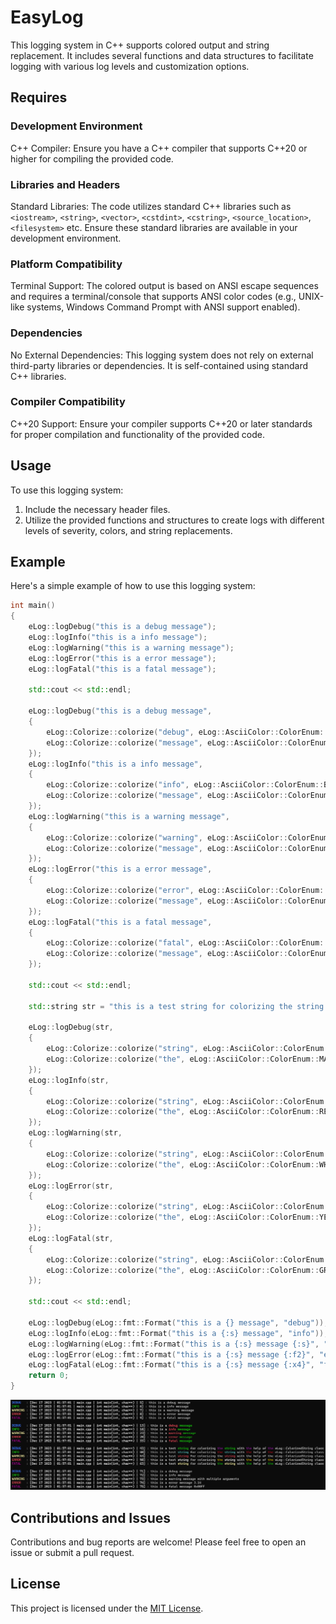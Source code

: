 # EasyLog

This logging system in C++ supports colored output and string replacement. It includes several functions and data structures to facilitate logging with various log levels and customization options.

## Requires

### Development Environment

C++ Compiler: Ensure you have a C++ compiler that supports C++20 or higher for compiling the provided code.

### Libraries and Headers

Standard Libraries: The code utilizes standard C++ libraries such as `<iostream>`, `<string>`, `<vector>`, `<cstdint>`, `<cstring>`, `<source_location>`, `<filesystem>` etc. Ensure these standard libraries are available in your development environment.

### Platform Compatibility

Terminal Support: The colored output is based on ANSI escape sequences and requires a terminal/console that supports ANSI color codes (e.g., UNIX-like systems, Windows Command Prompt with ANSI support enabled).

### Dependencies

No External Dependencies: This logging system does not rely on external third-party libraries or dependencies. It is self-contained using standard C++ libraries.

### Compiler Compatibility

C++20 Support: Ensure your compiler supports C++20 or later standards for proper compilation and functionality of the provided code.

## Usage

To use this logging system:

1. Include the necessary header files.
2. Utilize the provided functions and structures to create logs with different levels of severity, colors, and string replacements.

## Example

Here's a simple example of how to use this logging system:

```cpp
int main()
{
    eLog::logDebug("this is a debug message");
    eLog::logInfo("this is a info message");
    eLog::logWarning("this is a warning message");
    eLog::logError("this is a error message");
    eLog::logFatal("this is a fatal message");

    std::cout << std::endl;

    eLog::logDebug("this is a debug message", 
    {
        eLog::Colorize::colorize("debug", eLog::AsciiColor::ColorEnum::BOLD_RED),
        eLog::Colorize::colorize("message", eLog::AsciiColor::ColorEnum::BOLD_GREEN)
    });
    eLog::logInfo("this is a info message", 
    {
        eLog::Colorize::colorize("info", eLog::AsciiColor::ColorEnum::BOLD_RED),
        eLog::Colorize::colorize("message", eLog::AsciiColor::ColorEnum::BOLD_GREEN)
    });
    eLog::logWarning("this is a warning message", 
    {
        eLog::Colorize::colorize("warning", eLog::AsciiColor::ColorEnum::BOLD_RED),
        eLog::Colorize::colorize("message", eLog::AsciiColor::ColorEnum::BOLD_GREEN)
    });
    eLog::logError("this is a error message", 
    {
        eLog::Colorize::colorize("error", eLog::AsciiColor::ColorEnum::BOLD_RED),
        eLog::Colorize::colorize("message", eLog::AsciiColor::ColorEnum::BOLD_GREEN)
    });
    eLog::logFatal("this is a fatal message", 
    {
        eLog::Colorize::colorize("fatal", eLog::AsciiColor::ColorEnum::BOLD_RED),
        eLog::Colorize::colorize("message", eLog::AsciiColor::ColorEnum::BOLD_GREEN)
    });

    std::cout << std::endl;

    std::string str = "this is a test string for colorizing the string with the help of the eLog::ColorizedString class";

    eLog::logDebug(str, 
    {
        eLog::Colorize::colorize("string", eLog::AsciiColor::ColorEnum::BOLD_GREEN, true),
        eLog::Colorize::colorize("the", eLog::AsciiColor::ColorEnum::MAGENTA, true)
    });
    eLog::logInfo(str, 
    {
        eLog::Colorize::colorize("string", eLog::AsciiColor::ColorEnum::BOLD_CYAN, true),
        eLog::Colorize::colorize("the", eLog::AsciiColor::ColorEnum::RED, true)
    });
    eLog::logWarning(str, 
    {
        eLog::Colorize::colorize("string", eLog::AsciiColor::ColorEnum::BOLD_RED, true),
        eLog::Colorize::colorize("the", eLog::AsciiColor::ColorEnum::WHITE, true)
    });
    eLog::logError(str, 
    {
        eLog::Colorize::colorize("string", eLog::AsciiColor::ColorEnum::BOLD_WHITE, true),
        eLog::Colorize::colorize("the", eLog::AsciiColor::ColorEnum::YELLOW, true)
    });
    eLog::logFatal(str, 
    {
        eLog::Colorize::colorize("string", eLog::AsciiColor::ColorEnum::BOLD_YELLOW, true),
        eLog::Colorize::colorize("the", eLog::AsciiColor::ColorEnum::GREEN, true)
    });

    std::cout << std::endl;

    eLog::logDebug(eLog::fmt::Format("this is a {} message", "debug"));
    eLog::logInfo(eLog::fmt::Format("this is a {:s} message", "info"));
    eLog::logWarning(eLog::fmt::Format("this is a {:s} message {:s}", "warning", "with multiple arguments"));
    eLog::logError(eLog::fmt::Format("this is a {:s} message {:f2}", "error", 3.1415926535));
    eLog::logFatal(eLog::fmt::Format("this is a {:s} message {:x4}", "fatal", 255));
    return 0;
}
```

![easylogexample](easyLogExample.png)

## Contributions and Issues

Contributions and bug reports are welcome! Please feel free to open an issue or submit a pull request.

## License

This project is licensed under the [MIT License](LICENSE).
